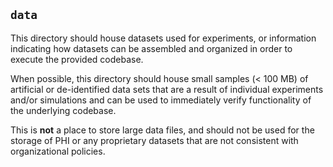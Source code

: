 ## `data`
This directory should house datasets used for experiments, or information indicating how datasets can be assembled and organized in order to execute the provided codebase. 

When possible, this directory should house small samples (< 100 MB) of artificial or de-identified data sets that are a result of individual experiments and/or simulations and can be used to immediately verify functionality of the underlying codebase. 

This is **not** a place to store large data files, and should not be used for the storage of PHI or any proprietary datasets that are not consistent with organizational policies.
